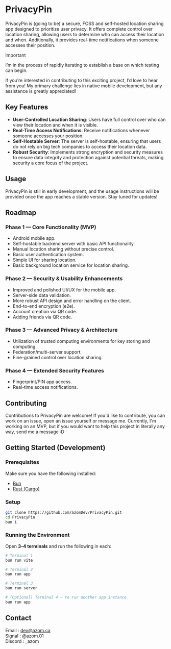 # PrivacyPin

PrivacyPin is (going to be) a secure, FOSS and self-hosted location sharing app designed to prioritize user privacy. It offers complete control over location sharing, allowing users to determine who can access their location and when. Additionally, it provides real-time notifications when someone accesses their position.

> [!IMPORTANT]
> I’m in the process of rapidly iterating to establish a base on which testing can begin.
>
> If you’re interested in contributing to this exciting project, I’d love to hear from you! My primary challenge lies in native mobile development, but any assistance is greatly appreciated!

## Key Features

-   **User-Controlled Location Sharing**: Users have full control over who can view their location and when it is visible.
-   **Real-Time Access Notifications**: Receive notifications whenever someone accesses your position.
-   **Self-Hostable Server**: The server is self-hostable, ensuring that users do not rely on big tech companies to access their location data.
-   **Robust Security**: Implements strong encryption and security measures to ensure data integrity and protection against potential threats, making security a core focus of the project.

## Usage

PrivacyPin is still in early development, and the usage instructions will be provided once the app reaches a stable version. Stay tuned for updates!

## Roadmap

### **Phase 1 — Core Functionality (MVP)**

* Android mobile app.
* Self-hostable backend server with basic API functionality.
* Manual location sharing without precise control.
* Basic user authentication system.
* Simple UI for sharing location.
* Basic background location service for location sharing.

### **Phase 2 — Security & Usability Enhancements**

* Improved and polished UI/UX for the mobile app.
* Server-side data validation.
* More robust API design and error handling on the client.
* End-to-end encryption (e2e).
* Account creation via QR code.
* Adding friends via QR code.

### **Phase 3 — Advanced Privacy & Architecture**

* Utilization of trusted computing environments for key storing and computing.
* Federation/multi-server support.
* Fine-grained control over location sharing.

### **Phase 4 — Extended Security Features**

* Fingerprint/PIN app access.
* Real-time access notifications.

## Contributing

Contributions to PrivacyPin are welcome! If you'd like to contribute, you can work on an issue, open an issue yourself or message me. Currently, I'm working on an MVP, but if you would want to help this project in literally any way, send me a message :D

## Getting Started (Development)

### Prerequisites

Make sure you have the following installed:

* [Bun](https://bun.sh/docs/installation)
* [Rust (Cargo)](https://www.rust-lang.org/tools/install)

### Setup

```bash
git clone https://github.com/azomDev/PrivacyPin.git
cd PrivacyPin
bun i
```

### Running the Environment

Open **3–4 terminals** and run the following in each:

```bash
# Terminal 1
bun run vite

# Terminal 2
bun run app

# Terminal 3
bun run server

# (Optional) Terminal 4 — to run another app instance
bun run app
```

## Contact

Email : dev@azom.ca\
Signal : @azom.01\
Discord : _azom
